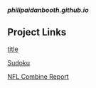 ##### philipaidanbooth.github.io

## Project Links
[title](https://philipaidanbooth.github.io/test/)

[Sudoku](https://philipaidanbooth.github.io/Sudoku/)

[NFL Combine Report](https://philipaidanbooth.github.io/FinalProject_ES218-copy.html/)
